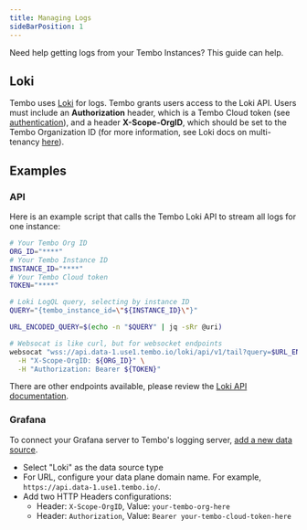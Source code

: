 ```yaml
---
title: Managing Logs
sideBarPosition: 1
---
```


Need help getting logs from your Tembo Instances? This guide can help.

## Loki

Tembo uses [Loki](https://grafana.com/docs/loki/) for logs. Tembo grants users access to the Loki API. Users must include an **Authorization** header, which is a Tembo Cloud token (see [authentication](https://tembo.io/docs/development/api)), and a header **X-Scope-OrgID**, which should be set to the Tembo Organization ID (for more information, see Loki docs on multi-tenancy [here](https://grafana.com/docs/loki/latest/operations/multi-tenancy/)).

## Examples

### API

Here is an example script that calls the Tembo Loki API to stream all logs for one instance:

```bash
# Your Tembo Org ID
ORG_ID="****"
# Your Tembo Instance ID
INSTANCE_ID="****"
# Your Tembo Cloud token
TOKEN="****"

# Loki LogQL query, selecting by instance ID
QUERY="{tembo_instance_id=\"${INSTANCE_ID}\"}"

URL_ENCODED_QUERY=$(echo -n "$QUERY" | jq -sRr @uri)

# Websocat is like curl, but for websocket endpoints
websocat "wss://api.data-1.use1.tembo.io/loki/api/v1/tail?query=$URL_ENCODED_QUERY" \
  -H "X-Scope-OrgID: ${ORG_ID}" \
  -H "Authorization: Bearer ${TOKEN}"
```

There are other endpoints available, please review the [Loki API documentation](https://grafana.com/docs/loki/latest/reference/api/).

### Grafana

To connect your Grafana server to Tembo's logging server, [add a new data source](https://grafana.com/docs/loki/latest/visualize/grafana/).

-   Select "Loki" as the data source type
-   For URL, configure your data plane domain name. For example, `https://api.data-1.use1.tembo.io/`.
-   Add two HTTP Headers configurations:
    -   Header: `X-Scope-OrgID`, Value: `your-tembo-org-here`
    -   Header: `Authorization`, Value: `Bearer your-tembo-cloud-token-here`
